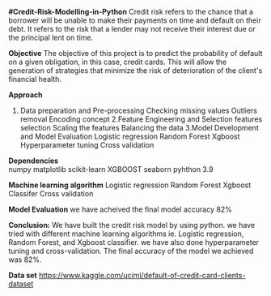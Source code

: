 **#Credit-Risk-Modelling-in-Python**
Credit risk refers to the chance that a borrower will be unable to make their payments on time and default on their debt. It refers to the risk that a lender may not receive their interest due or the principal lent on time.

**Objective**
The objective of this project is to predict the probability of default on a given obligation, in this case, credit cards. This will allow the generation of strategies that minimize the risk of deterioration of the client's financial health.

**Approach**
1. Data preparation and Pre-processing
       Checking missing values
       Outliers removal
       Encoding concept
2.Feature Engineering and Selection
       features selection
       Scaling the features
       Balancing the data
3.Model Development and Model Evaluation
       Logistic regression
       Random Forest
       Xgboost
       Hyperparameter tuning
       Cross validation

**Dependencies**    
       numpy
       matplotlib
       scikit-learn
       XGBOOST
       seaborn
       pyhthon 3.9

**Machine learning algorithm**
       Logistic regression
       Random Forest
       Xgboost Classifer
       Cross validation

**Model Evaluation**
       we have acheived the final model accuracy 82%

**Conclusion:**
We have built the credit risk model by using python. we have tried with different machine learning algorithms ie. Logistic regression, Random Forest, and Xgboost classifier. we have also done hyperparameter tuning and cross-validation. The final accuracy of the model we achieved was 82%.

**Data set**
https://www.kaggle.com/uciml/default-of-credit-card-clients-dataset 
